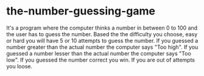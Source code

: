 # the-number-guessing-game
It's a program where the computer thinks a number in between 0 to 100 and the user has to guess the number. 
Based the the difficulty you choose, easy or hard you will have 5 or 10 attempts to guess the number.
If you guessed a number greater than the actual number the computer says "Too high".
If you guessed a number lesser than the actual number the computer says "Too low".
If you guessed the number correct you win.
If you are out of attempts you loose.
